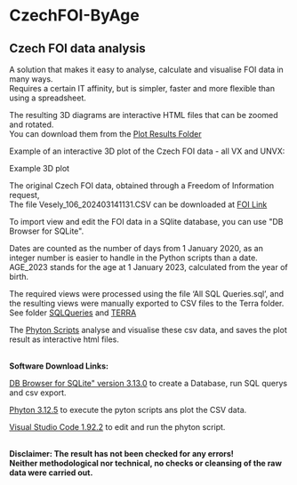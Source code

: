 # CzechFOI-ByAge

## Czech FOI data analysis

A solution that makes it easy to analyse, calculate and visualise FOI data in many ways.  
Requires a certain IT affinity, but is simpler, faster and more flexible than using a spreadsheet.

The resulting 3D diagrams are interactive HTML files that can be zoomed and rotated. 
<br>You can download them from the [Plot Results Folder](https://github.com/gitfrid/CzechFOI-ByAge/tree/main/Plot%20Results)

Example of an interactive 3D plot of the Czech FOI data - all VX and UNVX:

Example 3D plot

The original Czech FOI data, obtained through a Freedom of Information request, 
<br>The file Vesely_106_202403141131.CSV can be downloaded at [FOI Link](https://github.com/PalackyUniversity/uzis-data-analysis/blob/main/data/Vesely_106_202403141131.tar.xz)

To import view and edit the FOI data in a SQlite database, you can use "DB Browser for SQLite".

Dates are counted as the number of days from 1 January 2020, as an integer number is easier to handle in the Python scripts than a date.
AGE_2023 stands for the age at 1 January 2023, calculated from the year of birth.

The required views were processed using the file ‘All SQL Queries.sql’, 
and the resulting views were manually exported to CSV files to the Terra folder. 
See folder [SQLQueries](https://github.com/gitfrid/CzechFOI-ByAge/blob/main/SQLQueries/All%20SQL%20Queries.sql) and [TERRA](https://github.com/gitfrid/CzechFOI-ByAge/tree/main/TERRA) 

The [Phyton Scripts](https://github.com/gitfrid/CzechFOI-ByAge/tree/main/Py%20Scripts) analyse and visualise these csv data, and saves the plot result as interactive html files.

<br>**Software Download Links:**

[DB Browser for SQLite" version 3.13.0](https://sqlitebrowser.org/dl/) to create a Database, run SQL querys and csv export.

[Phyton 3.12.5](https://www.python.org/downloads/) to execute the pyton scripts ans plot the CSV data. 

[Visual Studio Code 1.92.2](https://code.visualstudio.com/download) to edit and run the phyton script.

<br>**Disclaimer: The result has not been checked for any errors!
<br>Neither methodological nor technical, no checks or cleansing of the raw data were carried out.** 


